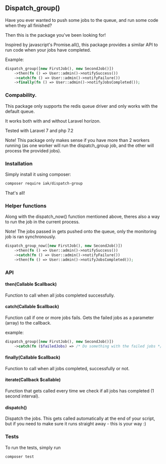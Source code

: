 ## Dispatch_group()

Have you ever wanted to push some jobs to the queue, and run some code when they all finished?

Then this is the package you've been looking for!

Inspired by javascript's Promise.all(), this package provides a similar API to run code when your jobs have completed.

Example:

```php
dispatch_group([new FirstJob(), new SecondJob()])
    ->then(fn () => User::admin()->notifySuccess())
    ->catch(fn () => User::admin()->notifyFailure())
    ->finally(fn () => User::admin()->notifyJobsCompleted());
```

### Compability.

This package only supports the redis queue driver and only works with the default queue.

It works both with and without Laravel horizon.

Tested with Laravel 7 and php 7.2

Note! This package only makes sense if you have more than 2 workers running (as one worker will run the dispatch_group job, and the other will process the provided jobs).

### Installation

Simply install it using composer:

```bash
composer require iak/dispatch-group
```

That's all!

### Helper functions

Along with the dispatch_now() function mentioned above, theres also a way to run the job in the current process.

Note! The jobs passed in gets pushed onto the queue, only the monitoring job is ran synchronously.

```php
dispatch_group_now([new FirstJob(), new SecondJob()])
    ->then(fn () => User::admin()->notifySuccess())
    ->catch(fn () => User::admin()->notifyFailure())
    ->then(fn () => User::admin()->notifyJobsCompleted());
```


### API

#### then(Callable $callback)

Function to call when all jobs completed successfully.

#### catch(Callable $callback)

Function call if one or more jobs fails. Gets the failed jobs as a parameter (array) to the callback.

example:

```php
dispatch_group([new FirstJob(), new SecondJob()])
    ->catch(fn ($failedJobs) => /* Do something with the failed jobs */);
```

#### finally(Callable $callback)

Function to call when all jobs completed, successfully or not.

#### iterate(Callback $callable)

Function that gets called every time we check if all jobs has completed (1 second interval).

#### dispatch()

Dispatch the jobs. This gets called automatically at the end of your script, but if you need to make sure it runs straight away - this is your way :)

### Tests

To run the tests, simply run

```bash
composer test
```
